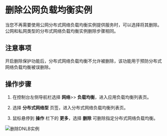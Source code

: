 # 删除公网负载均衡实例

当您不再需要使用公网分布式网络负载均衡实例提供服务时，可以选择将其删除。公网和私网类型的分布式网络负载均衡实例删除步骤相同。

## 注意事项

开启删除保护功能后，分布式网络负载均衡不允许被删除，该功能用于预防分布式网络负载均衡被误删除。

## 操作步骤

 1. 在控制台左侧导航栏选择 **网络**>> **负载均衡**，进入应用负载均衡列表页。

 2. 选择 **分布式网络型** 页签，进入分布式网络负载均衡列表页。

 3. 鼠标悬停到 **操作** 栏下的 **更多**，选择 **删除** 可删除指定分布式网络负载均衡。

 ![删除DNLB实例](../../../../image/Networking/Distributed-Network-Load-Balancer/DNLB-015.png)


